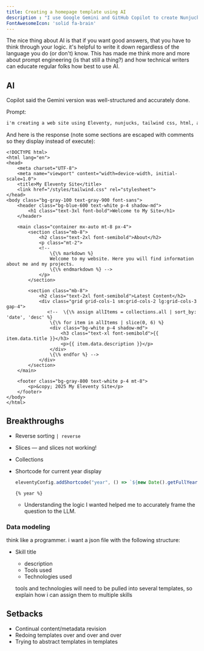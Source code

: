 ```yaml
---
title: Creating a homepage template using AI
description : "I use Google Gemini and GitHub Copilot to create Nunjucks templates for my static site."
FontAwesomeIcon: 'solid fa-brain'
---
```


The nice thing about AI is that if you want good answers, that you have to think through your logic. it's helpful to write it down regardless of the language you do (or don't) know. This has made me think more and more about prompt engineering (is that still a thing?) and how technical writers can educate regular folks how best to use AI.

## AI

Copilot said the Gemini version was well-structured and accurately done.

Prompt:

```txt
i'm creating a web site using Eleventy, nunjucks, tailwind css, html, and markdown. I'd like your help with a template for the homepage.
```

And here is the response (note some sections are escaped with comments so they display instead of execute):

```liquid
<!DOCTYPE html>
<html lang="en">
<head>
    <meta charset="UTF-8">
    <meta name="viewport" content="width=device-width, initial-scale=1.0">
    <title>My Eleventy Site</title>
    <link href="/styles/tailwind.css" rel="stylesheet">
</head>
<body class="bg-gray-100 text-gray-900 font-sans">
    <header class="bg-blue-600 text-white p-4 shadow-md">
        <h1 class="text-3xl font-bold">Welcome to My Site</h1>
    </header>

    <main class="container mx-auto mt-8 px-4">
        <section class="mb-8">
            <h2 class="text-2xl font-semibold">About</h2>
            <p class="mt-2">
            <!--
                \{\% markdown %}
                Welcome to my website. Here you will find information about me and my projects.
                \{\% endmarkdown %} -->
            </p>
        </section>

        <section class="mb-8">
            <h2 class="text-2xl font-semibold">Latest Content</h2>
            <div class="grid grid-cols-1 sm:grid-cols-2 lg:grid-cols-3 gap-4">
               <!--  \{\% assign allItems = collections.all | sort_by: 'date', 'desc' %}
                \{\% for item in allItems | slice(0, 6) %}
                <div class="bg-white p-4 shadow-md">
                    <h3 class="text-xl font-semibold">{{ item.data.title }}</h3>
                    <p>{{ item.data.description }}</p>
                </div>
                \{\% endfor %} -->
            </div>
        </section>
    </main>

    <footer class="bg-gray-800 text-white p-4 mt-8">
        <p>&copy; 2025 My Eleventy Site</p>
    </footer>
</body>
</html>
```

## Breakthroughs

- Reverse sorting `| reverse`
- Slices &mdash; and slices not working!
- Collections
- Shortcode for current year display

    ```js
    eleventyConfig.addShortcode("year", () => `${new Date().getFullYear()}`);
    ```

    ```njk
    {% year %}
    ```

  - Understanding the logic I wanted helped me to accurately frame the question to the LLM.

### Data modeling

think like a programmer. i want a json file with the following structure:
- Skill title
  - description
  - Tools used
  - Technologies used

  tools and technologies will need to be pulled into several templates, so explain how i can assign them to multiple skills

## Setbacks

- Continual content/metadata revision
- Redoing templates over and over and over
- Trying to abstract templates in templates

